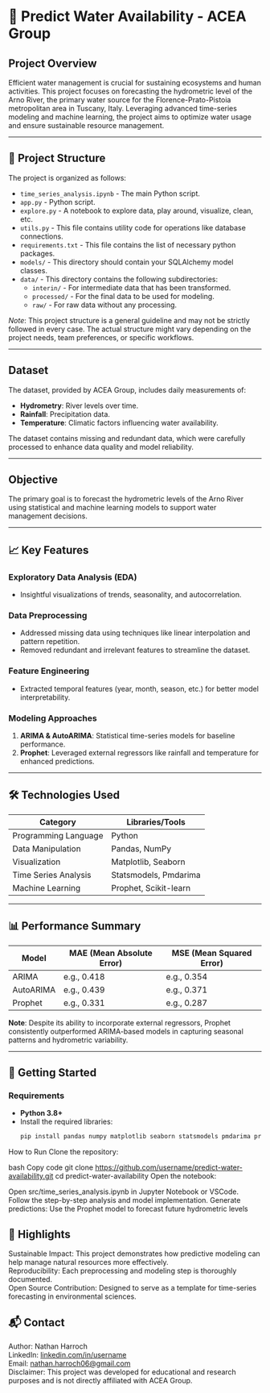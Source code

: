 # 🌊 Predict Water Availability - ACEA Group

## Project Overview
Efficient water management is crucial for sustaining ecosystems and human activities. This project focuses on forecasting the hydrometric level of the Arno River, the primary water source for the Florence-Prato-Pistoia metropolitan area in Tuscany, Italy. Leveraging advanced time-series modeling and machine learning, the project aims to optimize water usage and ensure sustainable resource management.

---

## 📂 Project Structure

The project is organized as follows:

- `time_series_analysis.ipynb` - The main Python script.
- `app.py` - Python script.
- `explore.py` - A notebook to explore data, play around, visualize, clean, etc. 
- `utils.py` - This file contains utility code for operations like database connections.
- `requirements.txt` - This file contains the list of necessary python packages.
- `models/` - This directory should contain your SQLAlchemy model classes.
- `data/` - This directory contains the following subdirectories:
  - `interin/` - For intermediate data that has been transformed.
  - `processed/` - For the final data to be used for modeling.
  - `raw/` - For raw data without any processing.

*Note*: This project structure is a general guideline and may not be strictly followed in every case. The actual structure might vary depending on the project needs, team preferences, or specific workflows.

---

## Dataset
The dataset, provided by ACEA Group, includes daily measurements of:
- **Hydrometry**: River levels over time.
- **Rainfall**: Precipitation data.
- **Temperature**: Climatic factors influencing water availability.

The dataset contains missing and redundant data, which were carefully processed to enhance data quality and model reliability.

---

## Objective
The primary goal is to forecast the hydrometric levels of the Arno River using statistical and machine learning models to support water management decisions.

---

## 📈 Key Features

### Exploratory Data Analysis (EDA)
- Insightful visualizations of trends, seasonality, and autocorrelation.

### Data Preprocessing
- Addressed missing data using techniques like linear interpolation and pattern repetition.
- Removed redundant and irrelevant features to streamline the dataset.

### Feature Engineering
- Extracted temporal features (year, month, season, etc.) for better model interpretability.

### Modeling Approaches
1. **ARIMA & AutoARIMA**: Statistical time-series models for baseline performance.
2. **Prophet**: Leveraged external regressors like rainfall and temperature for enhanced predictions.

---

## 🛠️ Technologies Used

| **Category**         | **Libraries/Tools**            |
|-----------------------|---------------------------------|
| Programming Language  | Python                         |
| Data Manipulation     | Pandas, NumPy                  |
| Visualization         | Matplotlib, Seaborn            |
| Time Series Analysis  | Statsmodels, Pmdarima          |
| Machine Learning      | Prophet, Scikit-learn          |

---

## 📊 Performance Summary

| **Model**       | **MAE (Mean Absolute Error)** | **MSE (Mean Squared Error)** |
|------------------|------------------------------|------------------------------|
| ARIMA           | e.g., 0.418                  | e.g., 0.354                  |
| AutoARIMA       | e.g., 0.439                  | e.g., 0.371                 |
| Prophet         | e.g., 0.331                  | e.g., 0.287                  |

**Note**: Despite its ability to incorporate external regressors, Prophet consistently outperformed ARIMA-based models in capturing seasonal patterns and hydrometric variability.

---

## 🚀 Getting Started

### Requirements
- **Python 3.8+**
- Install the required libraries:
  ```bash
  pip install pandas numpy matplotlib seaborn statsmodels pmdarima prophet scikit-learn
How to Run
Clone the repository:

bash
Copy code
git clone https://github.com/username/predict-water-availability.git
cd predict-water-availability
Open the notebook:

Open src/time_series_analysis.ipynb in Jupyter Notebook or VSCode.
Follow the step-by-step analysis and model implementation.
Generate predictions: Use the Prophet model to forecast future hydrometric levels

## 🌟 Highlights
Sustainable Impact: This project demonstrates how predictive modeling can help manage natural resources more effectively.   
Reproducibility: Each preprocessing and modeling step is thoroughly documented.    
Open Source Contribution: Designed to serve as a template for time-series forecasting in environmental sciences.  
## 📬 Contact
Author: Nathan Harroch  
LinkedIn: [linkedin.com/in/username](https://www.linkedin.com/in/nathan-harroch-b11590196/)  
Email: nathan.harroch06@gmail.com  
Disclaimer: This project was developed for educational and research purposes and is not directly affiliated with ACEA Group.  